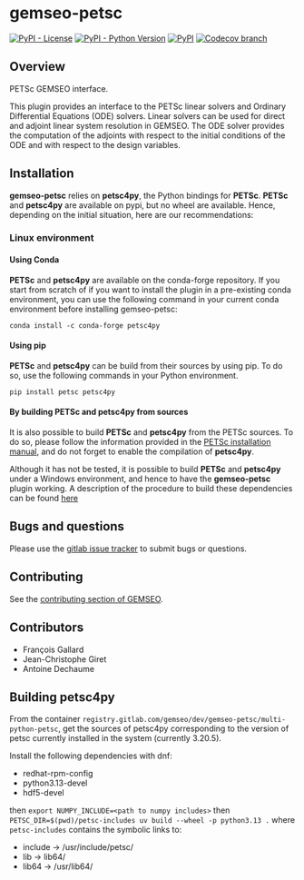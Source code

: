 <!--
Copyright 2021 IRT Saint Exupéry, https://www.irt-saintexupery.com

This work is licensed under the Creative Commons Attribution-ShareAlike 4.0
International License. To view a copy of this license, visit
http://creativecommons.org/licenses/by-sa/4.0/ or send a letter to Creative
Commons, PO Box 1866, Mountain View, CA 94042, USA.
-->

# gemseo-petsc

[![PyPI - License](https://img.shields.io/pypi/l/gemseo-petsc)](https://www.gnu.org/licenses/lgpl-3.0.en.html)
[![PyPI - Python Version](https://img.shields.io/pypi/pyversions/gemseo-petsc)](https://pypi.org/project/gemseo-petsc/)
[![PyPI](https://img.shields.io/pypi/v/gemseo-petsc)](https://pypi.org/project/gemseo-petsc/)
[![Codecov branch](https://img.shields.io/codecov/c/gitlab/gemseo:dev/gemseo-petsc/develop)](https://app.codecov.io/gl/gemseo:dev/gemseo-petsc)

## Overview

PETSc GEMSEO interface.

This plugin provides an interface to the PETSc linear solvers and Ordinary Differential Equations (ODE) solvers.
Linear solvers can be used for direct and adjoint linear system resolution in GEMSEO.
The ODE solver provides the computation of the adjoints with respect to the initial conditions of the ODE and with
respect to the design variables.

## Installation

**gemseo-petsc** relies on **petsc4py**, the Python bindings for
**PETSc**. **PETSc** and **petsc4py** are available on pypi, but no
wheel are available. Hence, depending on the initial situation, here are
our recommendations:

### Linux environment

#### Using Conda

**PETSc** and **petsc4py** are available on the conda-forge repository.
If you start from scratch of if you want to install the plugin in a
pre-existing conda environment, you can use the following command in
your current conda environment before installing gemseo-petsc:

```shell
conda install -c conda-forge petsc4py
```

#### Using pip

**PETSc** and **petsc4py** can be build from their sources by using pip.
To do so, use the following commands in your Python environment.

```shell
pip install petsc petsc4py
```

#### By building PETSc and petsc4py from sources

It is also possible to build **PETSc** and **petsc4py** from the PETSc
sources. To do so, please follow the information provided in the [PETSc
installation manual](https://petsc.org/release/install/), and do not
forget to enable the compilation of **petsc4py**.

Although it has not be tested, it is possible to build **PETSc** and
**petsc4py** under a Windows environment, and hence to have the
**gemseo-petsc** plugin working. A description of the procedure to build
these dependencies can be found
[here](https://openmdao.readthedocs.io/en/1.7.3/getting-started/mpi_windows.html)

## Bugs and questions

Please use the [gitlab issue tracker](https://gitlab.com/gemseo/dev/gemseo-petsc/-/issues)
to submit bugs or questions.

## Contributing

See the [contributing section of GEMSEO](https://gemseo.readthedocs.io/en/stable/software/developing.html#dev).

## Contributors

- François Gallard
- Jean-Christophe Giret
- Antoine Dechaume

## Building petsc4py

From the container
`registry.gitlab.com/gemseo/dev/gemseo-petsc/multi-python-petsc`,
get the sources of petsc4py corresponding to the version of petsc
currently installed in the system (currently 3.20.5).

Install the following dependencies with dnf:

- redhat-rpm-config
- python3.13-devel
- hdf5-devel

then `export NUMPY_INCLUDE=<path to numpy includes>`
then
`PETSC_DIR=$(pwd)/petsc-includes uv build --wheel -p python3.13 .`
where `petsc-includes` contains the symbolic links to:

- include -> /usr/include/petsc/
- lib -> lib64/
- lib64 -> /usr/lib64/
